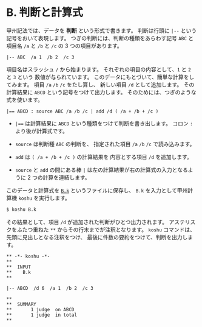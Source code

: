 # B. 判断と計算式


甲州記法では、データを **判断** という形式で書きます。
判断は行頭に `|--` という記号をおいて表現します。
つぎの判断には、判断の種類をあらわす記号 `ABC` と
項目名 `/a` と `/b` と `/c` の 3 つの項目があります。

``` text
|-- ABC  /a 1  /b 2  /c 3
```

項目名はスラッシュ `/` から始まります。
それぞれの項目の内容として、`1` と `2` と `3` という
数値が与られています。
このデータにもとづいて、簡単な計算をしてみます。
項目 `/a` `/b` `/c` をたし算し、
新しい項目 `/d` として追加します。
その計算結果に `ABCD` という記号をつけて出力します。
そのためには、つぎのような式を使います。

``` text
|== ABCD : source ABC /a /b /c | add /d ( /a + /b + /c )
```

- `|==` は計算結果に `ABCD` という種類をつけて判断を書き出します。
  コロン `:` より後が計算式です。

- `source` は判断種 `ABC` の判断を、
  指定された項目 `/a` `/b` `/c` で読み込みます。

- `add` は `( /a + /b + /c )` の計算結果を
  内容とする項目 `/d` を追加します。

- `source` と `add` の間にある棒 `|`
  は左の計算結果が右の計算式の入力となるように
  2 つの計算を連結します。

このデータと計算式を [`B.k`][B.k] というファイルに保存し、
`B.k` を入力として甲州計算機 `koshu` を実行します。

``` sh
$ koshu B.k
```

その結果として、項目 `/d` が追加された判断がひとつ出力されます。
アステリスクをふたつ重ねた `**` からその行末までが注釈となります。
`koshu` コマンドは、先頭に見出しとなる注釈をつけ、
最後に件数の要約をつけて、判断を出力します。

``` text
** -*- koshu -*-
**  
**  INPUT
**    B.k
**    

|-- ABCD  /d 6  /a 1  /b 2  /c 3

**  
**  SUMMARY
**       1 judge  on ABCD
**       1 judge  in total
**
```


[B.k]:  ../B/B.k

